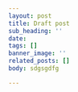 ```yaml
---
layout: post
title: Draft post
sub_heading: ''
date: 
tags: []
banner_image: ''
related_posts: []
body: sdgsgdfg

---
```

